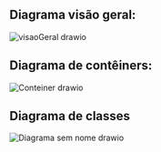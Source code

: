 ## Diagrama visão geral:

![visaoGeral drawio](https://github.com/victorEsantos/portifolioTCC/assets/61585518/894e6e19-5287-4d1e-84e5-77d5122c6d3e)


## Diagrama de contêiners:

![Conteiner drawio](https://github.com/victorEsantos/portifolioTCC/assets/61585518/633ce826-a909-4d08-984a-cd589fc10287)

## Diagrama de classes

![Diagrama sem nome drawio](https://github.com/victorEsantos/portifolioTCC/assets/61585518/1a014556-35db-4ba1-abbc-854e6499c3e2)
